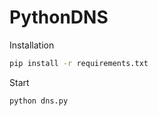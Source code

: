 # PythonDNS


Installation

```sh
pip install -r requirements.txt
```


Start
```sh
python dns.py
```
